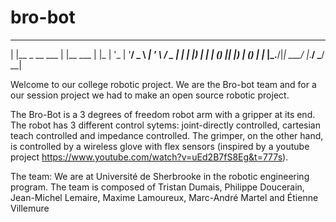 # bro-bot
 _                     _           _   
| |__  _ __ ___       | |__   ___ | |_ 
| '_ \| '__/ _ \ _____| '_ \ / _ \| __|
| |_) | | | (_) |_____| |_) | (_) | |_ 
|_.__/|_|  \___/      |_.__/ \___/ \__|
  
Welcome to our college robotic project. We are the Bro-bot team and for a our session project we had to make an open source robotic project.

The Bro-Bot is a 3 degrees of freedom robot arm with a gripper at its end. The robot has 3 different control sytems: joint-directly controlled, cartesian teach controlled and impedance controlled. The grimper, on the other hand, is controlled by a wireless glove with flex sensors (inspired by a youtube project https://www.youtube.com/watch?v=uEd2B7fS8Eg&t=777s).

The team: 
We are at Université de Sherbrooke in the robotic engineering program. The team is composed of Tristan Dumais, Philippe Doucerain, Jean-Michel Lemaire, Maxime Lamoureux, Marc-André Martel and Étienne Villemure
